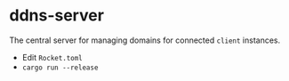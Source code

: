 # ddns-server
The central server for managing domains for connected `client` instances.

- Edit `Rocket.toml`
- `cargo run --release`
